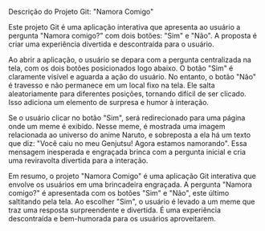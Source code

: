 Descrição do Projeto Git: "Namora Comigo"

Este projeto Git é uma aplicação interativa que apresenta ao usuário a pergunta "Namora comigo?" com dois botões: "Sim" e "Não". A proposta é criar uma experiência divertida e descontraída para o usuário.

Ao abrir a aplicação, o usuário se depara com a pergunta centralizada na tela, com os dois botões posicionados logo abaixo. O botão "Sim" é claramente visível e aguarda a ação do usuário. No entanto, o botão "Não" é travesso e não permanece em um local fixo na tela. Ele salta aleatoriamente para diferentes posições, tornando difícil de ser clicado. Isso adiciona um elemento de surpresa e humor à interação.

Se o usuário clicar no botão "Sim", será redirecionado para uma página onde um meme é exibido. Nesse meme, é mostrada uma imagem relacionada ao universo do anime Naruto, e sobreposta a ela há um texto que diz: "Você caiu no meu Genjutsu! Agora estamos namorando". Essa mensagem inesperada e engraçada brinca com a pergunta inicial e cria uma reviravolta divertida para a interação.

Em resumo, o projeto "Namora Comigo" é uma aplicação Git interativa que envolve os usuários em uma brincadeira engraçada. A pergunta "Namora comigo?" é apresentada com os botões "Sim" e "Não", este último saltitando pela tela. Ao escolher "Sim", o usuário é levado a um meme que traz uma resposta surpreendente e divertida. É uma experiência descontraída e bem-humorada para os usuários aproveitarem.
